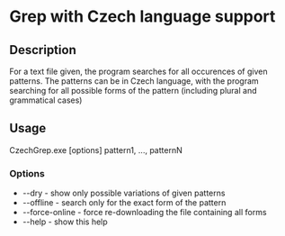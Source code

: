 # Grep with Czech language support

## Description

For a text file given, the program searches for all occurences of given patterns.
The patterns can be in Czech language, with the program searching for all possible
forms of the pattern (including plural and grammatical cases)

## Usage

CzechGrep.exe [options] pattern1, ..., patternN

### Options
 
- --dry - show only possible variations of given patterns
- --offline - search only for the exact form of the pattern
- --force-online - force re-downloading the file containing all forms
- --help - show this help
